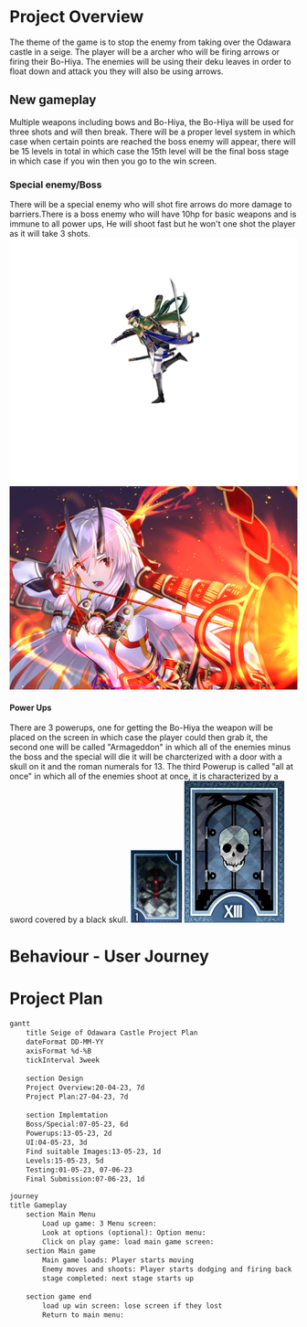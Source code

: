 # Project Overview

The theme of the game is to stop the enemy from taking over the  Odawara castle in a seige. The player will be a archer who will be firing arrows or firing their Bo-Hiya. The enemies will be using their deku leaves in order to float down and attack you they will also be using arrows.
## New gameplay 

Multiple weapons including bows and Bo-Hiya, the Bo-Hiya will be used for three shots and will then break. There will be a proper level system in which case when certain points are reached the boss enemy will appear, there will be 15 levels in total in which case the 15th level will be the final boss stage in which case if you win then you go to the win screen.
 
 ### Special enemy/Boss 
 There will be a special enemy who will shot fire arrows do more damage to barriers.There is a boss enemy who will have 10hp for basic weapons and is immune to all power ups, He will shoot fast but he won't one shot the player as it will take 3 shots.
 ![Date Masume/Boss](Images/Boss.jpg)
 ![Tomoe Gozen/Special Enemy](Images/TomoeGozenFiring.png)


#### Power Ups
 There are 3 powerups, one for getting the Bo-Hiya the weapon will be placed on the screen in which case the player could then grab it, the second one will be called "Armageddon" in which all of the enemies  minus the boss and the special will die it will be charcterized with a door with a skull on it and the roman numerals for 13. The third Powerup is called "all at once" in which all of the enemies shoot at once, it is characterized by a sword covered by a black skull. 
![All At Once](Images/Cursed_Sword_P3P.webp)
![Armageddon](Images/Death-0.webp)

# Behaviour - User Journey



# Project Plan 
 ``` mermaid 
gantt
     title Seige of Odawara Castle Project Plan
     dateFormat DD-MM-YY
     axisFormat %d-%B
     tickInterval 3week

     section Design 
     Project Overview:20-04-23, 7d
     Project Plan:27-04-23, 7d
     
     section Implemtation
     Boss/Special:07-05-23, 6d
     Powerups:13-05-23, 2d
     UI:04-05-23, 3d
     Find suitable Images:13-05-23, 1d 
     Levels:15-05-23, 5d
     Testing:01-05-23, 07-06-23
     Final Submission:07-06-23, 1d
```

```mermaid 
journey 
title Gameplay
    section Main Menu 
        Load up game: 3 Menu screen: 
        Look at options (optional): Option menu:
        Click on play game: load main game screen:  
    section Main game 
        Main game loads: Player starts moving
        Enemy moves and shoots: Player starts dodging and firing back 
        stage completed: next stage starts up  
    
    section game end 
        load up win screen: lose screen if they lost 
        Return to main menu: 

